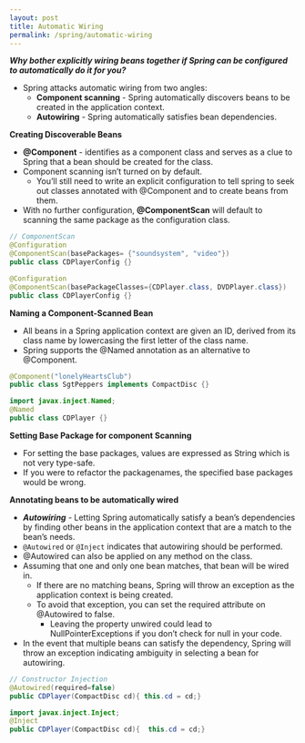 ```yaml
---
layout: post
title: Automatic Wiring
permalink: /spring/automatic-wiring
---
```


***Why bother explicitly wiring beans together if Spring can be configured to automatically do it for you?***
- Spring attacks automatic wiring from two angles:
  - **Component scanning** - Spring automatically discovers beans to be created in the application context.
  - **Autowiring** - Spring automatically satisfies bean dependencies.

**Creating Discoverable Beans**
- **@Component** - identifies as a component class and serves as a clue to Spring that a bean should be created for the class.
- Component scanning isn’t turned on by default.
  - You’ll still need to write an explicit configuration to tell spring to seek out classes annotated with @Component and to create beans from them. 
- With no further configuration, **@ComponentScan** will default to scanning the same package as the configuration class.

```java
// ComponentScan
@Configuration
@ComponentScan(basePackages= {"soundsystem", "video"})
public class CDPlayerConfig {}

@Configuration
@ComponentScan(basePackageClasses={CDPlayer.class, DVDPlayer.class})
public class CDPlayerConfig {}
```

**Naming a Component-Scanned Bean**
- All beans in a Spring application context are given an ID, derived from its class name by lowercasing the first letter of the class name.
- Spring supports the @Named annotation as an alternative to @Component.

```java
@Component("lonelyHeartsClub")
public class SgtPeppers implements CompactDisc {}

import javax.inject.Named;
@Named
public class CDPlayer {}
```

**Setting Base Package for component Scanning**
- For setting the base packages, values are expressed as String which is not very type-safe.
- If you were to refactor the packagenames, the specified base packages would be wrong.

**Annotating beans to be automatically wired**
- ***Autowiring*** - Letting Spring automatically satisfy a bean’s dependencies by finding other beans in the application context that are a match to the bean’s needs.
- `@Autowired` or `@Inject` indicates that autowiring should be performed.
- @Autowired can also be applied on any method on the class.
- Assuming that one and only one bean matches, that bean will be wired in.
  - If there are no matching beans, Spring will throw an exception as the application context is being created. 
  -	To avoid that exception, you can set the required attribute on @Autowired to false. 
    - Leaving the property unwired could lead to NullPointerExceptions if you don’t check for null in your code.
- In the event that multiple beans can satisfy the dependency, Spring will throw an exception indicating ambiguity in selecting a bean for autowiring.

```java
// Constructor Injection
@Autowired(required=false)
public CDPlayer(CompactDisc cd){ this.cd = cd;}

import javax.inject.Inject;
@Inject
public CDPlayer(CompactDisc cd){  this.cd = cd;}
```